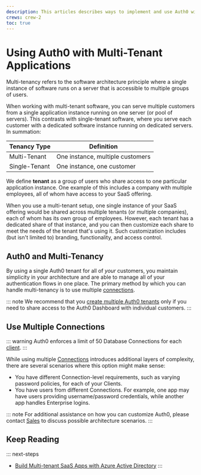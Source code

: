 ```yaml
---
description: This articles describes ways to implement and use Auth0 with multi-tenancy.
crews: crew-2
toc: true
---
```

# Using Auth0 with Multi-Tenant Applications

Multi-tenancy refers to the software architecture principle where a single instance of software runs on a server that is accessible to multiple groups of users.

When working with multi-tenant software, you can serve multiple customers from a single application instance running on one server (or pool of servers). This contrasts with single-tenant software, where you serve each customer with a dedicated software instance running on dedicated servers. In summation:

| Tenancy Type | Definition |
| - | - |
| Multi-Tenant | One instance, multiple customers |
| Single-Tenant | One instance, one customer |

We define **tenant** as a group of users who share access to one particular application instance. One example of this includes a company with multiple employees, all of whom have access to your SaaS offering. 

When you use a multi-tenant setup, one single instance of your SaaS offering would be shared across multiple tenants (or multiple companies), each of whom has its own group of employees. However, each tenant has a dedicated share of that instance, and you can then customize each share to meet the needs of the tenant that's using it. Such customization includes (but isn't limited to) branding, functionality, and access control.

## Auth0 and Multi-Tenancy

By using a single Auth0 tenant for all of *your* customers, you maintain simplicity in your architecture and are able to manage all of your authentication flows in one place. The primary method by which you can handle multi-tenancy is to use multiple [connections](identityproviders). 

::: note
We recommend that you [create multiple Auth0 tenants](https://github.com/auth0/auth0-multitenant-spa-api-sample) only if you need to share access to the Auth0 Dashboard with individual customers.
:::

## Use Multiple Connections

::: warning
Auth0 enforces a limit of 50 Database Connections for each [client](/clients).
:::

While using multiple [Connections](/identityproviders) introduces additional layers of complexity, there are several scenarios where this option might make sense:

* You have different Connection-level requirements, such as varying password policies, for each of your Clients.
* You have users from different Connections. For example, one app may have users providing username/password credentials, while another app handles Enterprise logins.

::: note
For additional assistance on how you can customize Auth0, please contact [Sales](https://auth0.com/?contact=true) to discuss possible architecture scenarios.
:::

## Keep Reading

::: next-steps
* [Build Multi-tenant SaaS Apps with Azure Active Directory](/tutorials/building-multi-tenant-saas-applications-with-azure-active-directory)
:::
